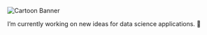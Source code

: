 ![Cartoon Banner]([https://user-images.githubusercontent.com/29697993/207886062-cea66dd6-a77b-423c-9ba9-016bf481cc90.png](https://github.com/brandonlwallace/brandonlwallace/blob/main/Github%20Background.jpg)https://github.com/brandonlwallace/brandonlwallace/blob/main/Github%20Background.jpg)

I’m currently working on new ideas for data science applications. :dart:
